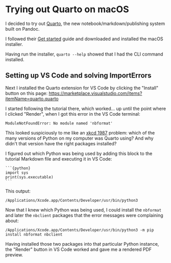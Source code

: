 # Trying out Quarto on macOS

I decided to try out [Quarto](https://quarto.org/), the new notebook/markdown/publishing system built on Pandoc.

I followed their [Get started](https://quarto.org/docs/get-started/) guide and downloaded and installed the macOS installer.

Having run the installer, `quarto --help` showed that I had the CLI command installed.

## Setting up VS Code and solving ImportErrors

Next I installed the Quarto extension for VS Code by clicking the "Install" button on this page: https://marketplace.visualstudio.com/items?itemName=quarto.quarto

I started following the tutorial there, which worked... up until the point where I clicked "Render", when I got this error in the VS Code terminal:

```
ModuleNotFoundError: No module named 'nbformat'
```

This looked suspiciously to me like an [xkcd 1987](https://xkcd.com/1987/) problem: which of the many versions of Python on my computer was Quarto using? And why didn't that version have the right packages installed?

I figured out which Python was being used by adding this block to the tutorial Markdown file and executing it in VS Code:

````
```{python}
import sys
print(sys.executable)
```
````
This output:
```
/Applications/Xcode.app/Contents/Developer/usr/bin/python3
```
Now that I knew which Python was being used, I could install the `nbformat` and later the `nbclient` packages that the error messages were complaining about:

```
/Applications/Xcode.app/Contents/Developer/usr/bin/python3 -m pip install nbformat nbclient
```

Having installed those two packages into that particular Python instance, the "Render" button in VS Code worked and gave me a rendered PDF preview.

